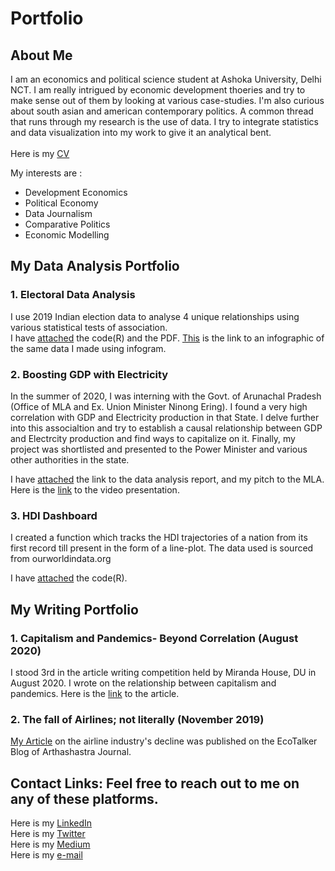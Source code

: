 # Portfolio

## About Me
I am an economics and political science student at Ashoka University, Delhi NCT. I am really intrigued by economic development thoeries and try to make sense out of them by looking at various case-studies. I'm also curious about south asian and american contemporary politics. A common thread that runs through my research is the use of data. I try to integrate statistics and data visualization into my work to give it an analytical bent. <br />
<br />
Here is my [CV](https://drive.google.com/file/d/17Q0Icn2PGEAazRZTe9L0rWzIRwTcvM0f/view?usp=sharing) <br />

My interests are :
- Development Economics
- Political Economy
- Data Journalism
- Comparative Politics
- Economic Modelling

## My Data Analysis Portfolio
### 1. Electoral Data Analysis
I use 2019 Indian election data to analyse 4 unique relationships using various statistical tests of association.  <br />
I have [attached](https://drive.google.com/drive/folders/1AeHu7uYzKqDKcEwwY3LiGKzd_68rxpWP?usp=sharing) the code(R) and the PDF.
[This](https://infogram.com/2019-electoral-data-analysis-1h984wovv7r5z6p?live) is the link to an infographic of the same data I made using infogram.
### 2. Boosting GDP with Electricity
In the summer of 2020, I was interning with the Govt. of Arunachal Pradesh (Office of MLA and Ex. Union Minister Ninong Ering). I found a very high correlation with GDP and Electricity production in that State. I delve further into this associaltion and try to establish a causal relationship between GDP and Electrcity production and find ways to capitalize on it. Finally, my project was shortlisted and presented to the Power Minister and various other authorities in the state.

I have [attached](https://drive.google.com/drive/folders/1lDzN8FNAKdYPwyI_Zvb9jToX0kC63E7G?usp=sharing) the link to the data analysis report, and my pitch to the MLA. Here is the [link](https://www.youtube.com/watch?v=-vsqB16p-Jo) to the video presentation.

### 3. HDI Dashboard
I created a function which tracks the HDI trajectories of a nation from its first record till present in the form of a line-plot. The data used is sourced from ourworldindata.org

I have [attached](https://drive.google.com/drive/folders/1Y57WOsFXxB-gBIN4Q57eYH5Q-HVHnvII?usp=sharing) the code(R).

## My Writing Portfolio
### 1. Capitalism and Pandemics- Beyond Correlation (August 2020)
 I stood 3rd in the article writing competition held by Miranda House, DU in August 2020. I wrote on the relationship between capitalism and pandemics. Here is the [link](https://drive.google.com/file/d/16pwxRJSMT-INWNAZYoVyGSaZUi3_78Ti/view?usp=sharing) to the article.
### 2. The fall of Airlines; not literally (November 2019)
[My Article](https://ecotalker.wordpress.com/2020/04/19/the-fall-of-airlines-not-literally/) on the airline industry's decline was published on the EcoTalker Blog of Arthashastra Journal. 





## Contact Links: Feel free to reach out to me on any of these platforms.

Here is my [LinkedIn][f1] <br />
Here is my [Twitter][f2]   <br />
Here is my [Medium][f3] <br />
Here is my [e-mail](akshar.k11@gmail.com)




















[f1]: https://www.linkedin.com/in/akshar-katariya-15a63b17a/
[f2]: https://twitter.com/AksharKatariya
[f3]: https://medium.com/@Akshar.Katariya
